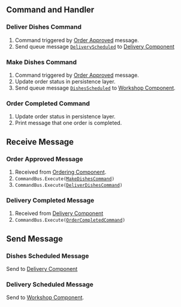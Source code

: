 ## Command and Handler
### Deliver Dishes Command

1. Command triggered by [Order Approved](###order-approved-message) message.
2. Send queue message [`DeliveryScheduled`](###delivery-scheduled-message) to [Delivery Component](./Sub-Component%20Delivery)
### Make Dishes Command

1. Command triggered by [Order Approved](###order-approved-message) message.
2. Update order status in persistence layer.
3. Send queue message [`DishesScheduled`](###dishes-scheduled-message) to [Workshop Component](./Sub-Component%20Workshop).

### Order Completed Command

1. Update order status in persistence layer.
2. Print message that one order is completed.
## Receive Message
### Order Approved Message

1. Received from [Ordering Component](./Sub-Component%20Ordering.md).
2. `CommandBus.Execute(`[`MakeDishesCommand`](###deliver-dishes-command)`)`
3. `CommandBus.Execute(`[`DeliverDishesCommand`](###deliver-dishes-command)`)`
### Delivery Completed Message

1. Received from [Delivery Component](./Sub-Component%20Delivery)
2. `CommandBus.Execute(`[`OrderCompletedCommand`](###order-completed-command)`)`
## Send Message
### Dishes Scheduled Message

Send to  [Delivery Component](./Sub-Component%20Delivery)
### Delivery Scheduled Message

Send to [Workshop Component](./Sub-Component%20Workshop).
